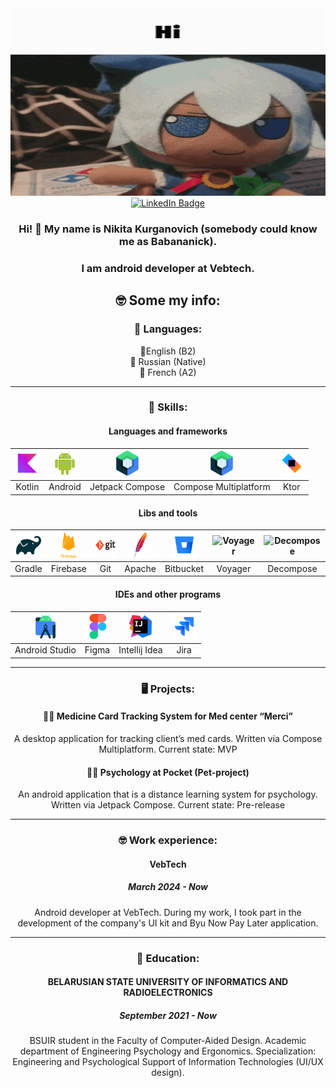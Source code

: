 <div align="center">
  
  <img src="HI.gif" width="600" height="300"/>
  <div id="badges">
    <a href="https://www.linkedin.com/in/nikita-kurganovich-42a974292/">
      <img src="https://img.shields.io/badge/My_LinkedIn_<3-blue?style=for-the-badge&logo=linkedin&logoColor=white" alt="LinkedIn Badge"/>
    </a>
  </div>

### Hi! 👋 My name is Nikita Kurganovich (somebody could know me as Babananick). 
### I am android developer at Vebtech.

## :nerd_face: Some my info:

### :tongue: Languages:

:hamburger:English (B2)\
:bear: Russian (Native)\
:wine_glass: French (A2)

******

### :muscle: Skills:
#### Languages and frameworks

|<img src="https://github.com/devicons/devicon/blob/master/icons/kotlin/kotlin-original.svg" title="Kotlin" alt="Kotlin" width="40" height="40"/>|<img src="https://github.com/devicons/devicon/blob/master/icons/android/android-original.svg" title="Android" alt="Android" width="40" height="40"/>|<img src="https://github.com/devicons/devicon/blob/master/icons/jetpackcompose/jetpackcompose-original.svg" title="Jetpack Compose" alt="Jetpack Compose" width="40" height="40"/>|<img src="https://github.com/devicons/devicon/blob/master/icons/jetpackcompose/jetpackcompose-original.svg" title="Compose Multiplatform" alt="Compose Multiplatform" width="40" height="40"/>| <img src="https://github.com/devicons/devicon/blob/master/icons/ktor/ktor-original.svg" title="Ktor" alt="Ktor" width="40" height="40"/>|
| :---:| :---: |:---:          |:---:|:-:|
|Kotlin|Android|Jetpack Compose|Compose Multiplatform|Ktor|

#### Libs and tools
|<img src="https://github.com/devicons/devicon/blob/master/icons/gradle/gradle-original.svg" title="Gradle" alt="Gradle" width="40" height="40"/>|<img src="https://github.com/devicons/devicon/blob/master/icons/firebase/firebase-plain-wordmark.svg" title="Firebase" alt="Firebase" width="40" height="40"/>|<img src="https://github.com/devicons/devicon/blob/master/icons/git/git-original-wordmark.svg" title="Git" alt="Git" width="40" height="40"/>|<img src="https://github.com/devicons/devicon/blob/master/icons/apache/apache-original.svg" title="Apache" alt="Apache" width="40" height="40"/>|<img src="https://github.com/devicons/devicon/blob/master/icons/bitbucket/bitbucket-original.svg" title="Bitbucket" alt="Bitbucket" width="40" height="40"/>|<img src="https://user-images.githubusercontent.com/2512298/127723355-f56b3040-47cb-44fd-8504-a1868721c1a3.png" title="Voyager" alt="Voyager" width="40" height="40"/>|<img src="https://arkivanov.github.io/Decompose/media/logo/circle-2.png" title="Decompose" alt="Decompose" width="40" height="40"/>|
|:--:|:--:|:--:|:--:|:--:|:--:|:--:|
|Gradle|Firebase|Git|Apache|Bitbucket|Voyager|Decompose|

#### IDEs and other programs
|<img src="https://github.com/devicons/devicon/blob/master/icons/androidstudio/androidstudio-original.svg" title="Android Studio" alt="Android Studio" width="40" height="40"/>|<img src="https://github.com/devicons/devicon/blob/master/icons/figma/figma-original.svg" alt="Figma" width="40" height="40"/>|<img src="https://github.com/devicons/devicon/blob/master/icons/intellij/intellij-original.svg" title="Intellij Idea" alt="Intellij Idea" width="40" height="40"/>| <img src="https://github.com/devicons/devicon/blob/master/icons/jira/jira-original.svg" title="Jira" alt="Jira" width="40" height="40"/>|
|:--:|:--:|:--:|:--:|
|Android Studio|Figma|Intellij Idea|Jira|

******

### :desktop_computer: Projects:

#### :man_health_worker: Medicine Card Tracking System for Med center “Merci”
A desktop application for tracking client’s med cards. Written via Compose Multiplatform. Current state: MVP

#### :man_in_motorized_wheelchair: Psychology at Pocket (Pet-project)
An android application that is a distance learning system for psychology. Written via Jetpack Compose. Current state: Pre-release

******

### :nerd_face: Work experience:

#### VebTech
##### March 2024 - Now
Android developer at VebTech. During my work, I took part in the development of the company's UI kit and Byu Now Pay Later application.

******

### :school: Education:

#### BELARUSIAN STATE UNIVERSITY OF INFORMATICS AND RADIOELECTRONICS
##### September 2021 - Now
BSUIR student in the Faculty of Computer-Aided Design. Academic department of Engineering Psychology and Ergonomics. Specialization: Engineering and Psychological Support of Information Technologies (UI/UX design).
</div>
